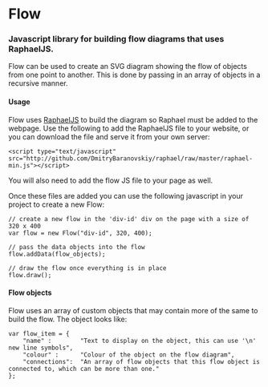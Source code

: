# Flow

### Javascript library for building flow diagrams that uses RaphaelJS.

Flow can be used to create an SVG diagram showing the flow of objects from one point to another. This is done by passing in an array of objects in a recursive manner.

#### Usage

Flow uses [RaphaelJS](http://raphaeljs.com/) to build the diagram so Raphael must be added to the webpage. Use the following to add the RaphaelJS file to your website, or you can download the file and serve it from your own server:

    <script type="text/javascript" src="http://github.com/DmitryBaranovskiy/raphael/raw/master/raphael-min.js"></script>

You will also need to add the flow JS file to your page as well.

Once these files are added you can use the following javascript in your project to create a new Flow:

    // create a new flow in the 'div-id' div on the page with a size of 320 x 400
    var flow = new Flow("div-id", 320, 400);
    
    // pass the data objects into the flow
    flow.addData(flow_objects);
    
    // draw the flow once everything is in place
    flow.draw();
    
#### Flow objects

Flow uses an array of custom objects that may contain more of the same to build the flow. The object looks like:

    var flow_item = {
        "name" :        "Text to display on the object, this can use '\n' new line symbols",
        "colour" :      "Colour of the object on the flow diagram",
        "connections":  "An array of flow objects that this flow object is connected to, which can be more than one."
    };